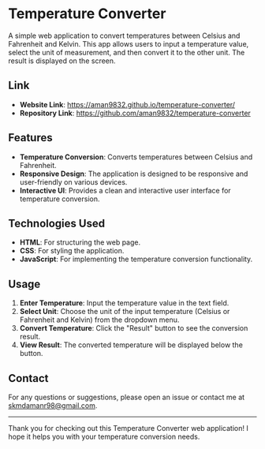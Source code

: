 # Temperature Converter
A simple web application to convert temperatures between Celsius and Fahrenheit and Kelvin. This app allows users to input a temperature value, select the unit of measurement, and then convert it to the other unit. The result is displayed on the screen.
## Link
- **Website Link**: https://aman9832.github.io/temperature-converter/
- **Repository Link**: https://github.com/aman9832/temperature-converter

## Features

- **Temperature Conversion**: Converts temperatures between Celsius and Fahrenheit.
- **Responsive Design**: The application is designed to be responsive and user-friendly on various devices.
- **Interactive UI**: Provides a clean and interactive user interface for temperature conversion.
## Technologies Used

- **HTML**: For structuring the web page.
- **CSS**: For styling the application.
- **JavaScript**: For implementing the temperature conversion functionality.
## Usage

1. **Enter Temperature**: Input the temperature value in the text field.
2. **Select Unit**: Choose the unit of the input temperature (Celsius or Fahrenheit and Kelvin) from the dropdown menu.
3. **Convert Temperature**: Click the "Result" button to see the conversion result.
4. **View Result**: The converted temperature will be displayed below the button.
## Contact

For any questions or suggestions, please open an issue or contact me at skmdamanr98@gmail.com.

---

Thank you for checking out this Temperature Converter web application! I hope it helps you with your temperature conversion needs.


